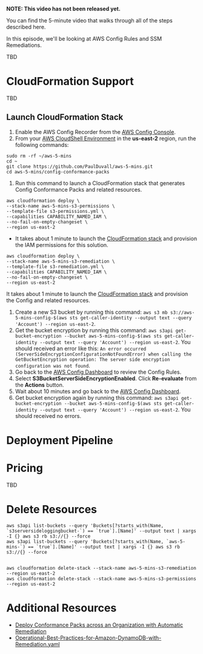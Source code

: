 **NOTE: This video has not been released yet.**

You can find the 5-minute video that walks through all of the steps described here. 

In this episode, we'll be looking at AWS Config Rules and SSM Remediations.

TBD


# CloudFormation Support
TBD


## Launch CloudFormation Stack
1. Enable the AWS Config Recorder from the [AWS Config Console](https://us-east-2.console.aws.amazon.com/config/home?region=us-east-2#/dashboard).
1. From your [AWS CloudShell Environment](https://us-east-2.console.aws.amazon.com/cloudshell/home?region=us-east-2#) in the **us-east-2** region, run the following commands: 

```
sudo rm -rf ~/aws-5-mins
cd ~
git clone https://github.com/PaulDuvall/aws-5-mins.git
cd aws-5-mins/config-conformance-packs
```

1. Run this command to launch a CloudFormation stack that generates Config Conformance Packs and related resources.  


```
aws cloudformation deploy \
--stack-name aws-5-mins-s3-permissions \
--template-file s3-permissions.yml \
--capabilities CAPABILITY_NAMED_IAM \
--no-fail-on-empty-changeset \
--region us-east-2
```

* It takes about 1 minute to launch the [CloudFormation stack](https://us-east-2.console.aws.amazon.com/cloudformation/home?region=us-east-2#/stacks) and provision the IAM permissions for this solution.

```
aws cloudformation deploy \
--stack-name aws-5-mins-s3-remediation \
--template-file s3-remediation.yml \
--capabilities CAPABILITY_NAMED_IAM \
--no-fail-on-empty-changeset \
--region us-east-2
```

It takes about 1 minute to launch the [CloudFormation stack](https://us-east-2.console.aws.amazon.com/cloudformation/home?region=us-east-2#/stacks) and provision the Config and related resources.

1. Create a new S3 bucket by running this command: `aws s3 mb s3://aws-5-mins-config-$(aws sts get-caller-identity --output text --query 'Account') --region us-east-2`.
1. Get the bucket encryption by running this command: `aws s3api get-bucket-encryption --bucket aws-5-mins-config-$(aws sts get-caller-identity --output text --query 'Account') --region us-east-2`. You should received an error like this: `An error occurred (ServerSideEncryptionConfigurationNotFoundError) when calling the GetBucketEncryption operation: The server side encryption configuration was not found`.
1. Go back to the [AWS Config Dashboard](https://us-east-2.console.aws.amazon.com/config/home?region=us-east-2#/rules) to review the Config Rules.
1. Select **S3BucketServerSideEncryptionEnabled**. Click **Re-evaluate** from the **Actions** button. 
1. Wait about 10 minutes and go back to the [AWS Config Dashboard](https://us-east-2.console.aws.amazon.com/config/home?region=us-east-2#/rules).
1. Get bucket encryption again by running this command: `aws s3api get-bucket-encryption --bucket aws-5-mins-config-$(aws sts get-caller-identity --output text --query 'Account') --region us-east-2`. You should received no errors.

# Deployment Pipeline

# Pricing
TBD

# Delete Resources

```
aws s3api list-buckets --query 'Buckets[?starts_with(Name, `s3serversideloggingbucket-`) == `true`].[Name]' --output text | xargs -I {} aws s3 rb s3://{} --force
aws s3api list-buckets --query 'Buckets[?starts_with(Name, `aws-5-mins-`) == `true`].[Name]' --output text | xargs -I {} aws s3 rb s3://{} --force


aws cloudformation delete-stack --stack-name aws-5-mins-s3-remediation --region us-east-2
aws cloudformation delete-stack --stack-name aws-5-mins-s3-permissions --region us-east-2
```

# Additional Resources
* [Deploy Conformance Packs across an Organization with Automatic Remediation](https://aws.amazon.com/blogs/mt/deploying-conformance-packs-across-an-organization-with-automatic-remediation/)
* [Operational-Best-Practices-for-Amazon-DynamoDB-with-Remediation.yaml](https://github.com/awslabs/aws-config-rules/blob/master/aws-config-conformance-packs/Operational-Best-Practices-for-Amazon-DynamoDB-with-Remediation.yaml)